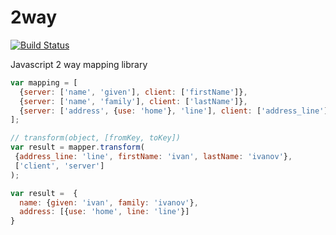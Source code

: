 # 2way

[![Build Status](https://travis-ci.org/niquola/2way.svg?branch=master)](https://travis-ci.org/niquola/2way)


Javascript 2 way mapping library


```js
var mapping = [
  {server: ['name', 'given'], client: ['firstName']},
  {server: ['name', 'family'], client: ['lastName']},
  {server: ['address', {use: 'home'}, 'line'], client: ['address_line']}
];

// transform(object, [fromKey, toKey])
var result = mapper.transform(
 {address_line: 'line', firstName: 'ivan', lastName: 'ivanov'},
 ['client', 'server']
);

var result =  {
  name: {given: 'ivan', family: 'ivanov'},
  address: [{use: 'home', line: 'line'}]
}

```
